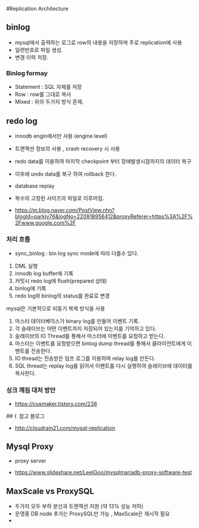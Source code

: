 #Replication Architecture
## binlog  
- mysql에서 출력하는 로그로 row의 내용을 저장하며 주로 replication에 사용
- 일련번호로 파일 생성.
- 변경 이력 저장.

### Binlog formay 
- Statement : SQL 자체를 저장
- Row : row를 그대로 복사
- Mixed : 위의 두가지 방식 혼재.

## redo log 
- innodb engin에서만 사용 (engine level)
- 트랜잭션 정보의 사용 , crash recovery 시 사용 
- redo data를 이용하여 마지막 checkpoint 부터 장애발생시점까지의 데이터 복구 
- 이후에 undo data를 복구 하여 rollback 한다. 
- database replay
- 복수의 고정된 사이즈의 파일로 이루어짐.

- https://m.blog.naver.com/PostView.nhn?blogId=parkjy76&logNo=220918956412&proxyReferer=https%3A%2F%2Fwww.google.com%2F

### 처리 흐름 
- sync_binlog : bin log sync mode에 따라 다를수 있다.
1. DML 실행
2. innodb log buffer에 기록
3. 커밋시 redo log에 flush(prepared 상태)
4. binlog에 기록
5. redo log와 binlog의 status를 완료로 변경


mysql은 기본적으로 비동기 복제 방식을 사용

1. 마스터 데이터베이스가 binary log를 만들어 이벤트 기록.
2. 각 슬레이브는 어떤 이벤트까지 저장되어 있는지를 기억하고 있다.
3. 슬레이브의 IO Thread를 통해서 마스터에 이벤트를 요청하고 받는다.
4. 마스터는 이벤트를 요청받으면 binlog dump thread를 통해서 클라이언트에게 이벤트를 전송한다.
5. IO thread는 전송받은 덤프 로그를 이용하여 relay log를 만든다.
6. SQL thread는 replay log를 읽어서 이벤트를 다시 실행하여 슬레이브에 데이터를 복사한다.


### 싱크 깨짐 대처 방안
- https://cusmaker.tistory.com/238

##ㅓ 참고 블로그 
- http://cloudrain21.com/mysql-replication

## Mysql Proxy
- proxy server 

- https://www.slideshare.net/LeeIGoo/mysqlmariadb-proxy-software-test


## MaxScale vs ProxySQL
- 두가지 모두 부하 분산과 트랜잭션 지원 (약 13% 성능 저하)
- 운영중 DB node 추가는  ProxySQL만 가능 , MaxScale은 재시작 필요
- 